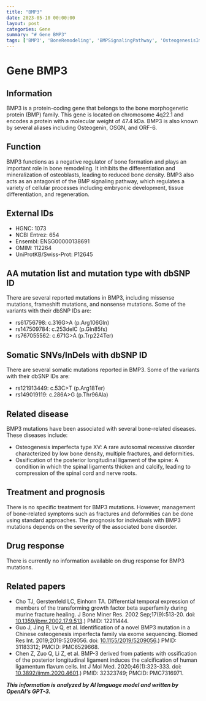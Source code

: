 ```yaml
---
title: "BMP3"
date: 2023-05-10 00:00:00
layout: post
categories: Gene
summary: "# Gene BMP3"
tags: ['BMP3', 'BoneRemodeling', 'BMPSignalingPathway', 'OsteogenesisImperfecta', 'BoneDisorders', 'SomaticMutations', 'TreatmentManagement', 'Prognosis']
---
```


# Gene BMP3

## Information

BMP3 is a protein-coding gene that belongs to the bone morphogenetic protein (BMP) family. This gene is located on chromosome 4q22.1 and encodes a protein with a molecular weight of 47.4 kDa. BMP3 is also known by several aliases including Osteogenin, OSGN, and ORF-6. 

## Function

BMP3 functions as a negative regulator of bone formation and plays an important role in bone remodeling. It inhibits the differentiation and mineralization of osteoblasts, leading to reduced bone density. BMP3 also acts as an antagonist of the BMP signaling pathway, which regulates a variety of cellular processes including embryonic development, tissue differentiation, and regeneration. 

## External IDs

- HGNC: 1073
- NCBI Entrez: 654
- Ensembl: ENSG00000138691
- OMIM: 112264
- UniProtKB/Swiss-Prot: P12645

## AA mutation list and mutation type with dbSNP ID

There are several reported mutations in BMP3, including missense mutations, frameshift mutations, and nonsense mutations. Some of the variants with their dbSNP IDs are:

- rs61756798: c.316G>A (p.Arg106Gln)
- rs147509784: c.253delC (p.Gln85fs)
- rs767055562: c.671G>A (p.Trp224Ter)

## Somatic SNVs/InDels with dbSNP ID

There are several somatic mutations reported in BMP3. Some of the variants with their dbSNP IDs are:

- rs121913449: c.53C>T (p.Arg18Ter)
- rs149019119: c.286A>G (p.Thr96Ala)

## Related disease

BMP3 mutations have been associated with several bone-related diseases. These diseases include:

- Osteogenesis imperfecta type XV: A rare autosomal recessive disorder characterized by low bone density, multiple fractures, and deformities.
- Ossification of the posterior longitudinal ligament of the spine: A condition in which the spinal ligaments thicken and calcify, leading to compression of the spinal cord and nerve roots.

## Treatment and prognosis

There is no specific treatment for BMP3 mutations. However, management of bone-related symptoms such as fractures and deformities can be done using standard approaches. The prognosis for individuals with BMP3 mutations depends on the severity of the associated bone disorder. 

## Drug response

There is currently no information available on drug response for BMP3 mutations.

## Related papers

- Cho TJ, Gerstenfeld LC, Einhorn TA. Differential temporal expression of members of the transforming growth factor beta superfamily during murine fracture healing. J Bone Miner Res. 2002 Sep;17(9):513-20. doi: [10.1359/jbmr.2002.17.9.513](https://doi.org/10.1359/jbmr.2002.17.9.513).) PMID: 12211444.
- Guo J, Jing R, Lv Q, et al. Identification of a novel BMP3 mutation in a Chinese osteogenesis imperfecta family via exome sequencing. Biomed Res Int. 2019;2019:5209056. doi: [10.1155/2019/5209056](https://doi.org/10.1155/2019/5209056).) PMID: 31183312; PMCID: PMC6529668.
- Chen Z, Zuo Q, Li Z, et al. BMP-3 derived from patients with ossification of the posterior longitudinal ligament induces the calcification of human ligamentum flavum cells. Int J Mol Med. 2020;46(1):323-333. doi: [10.3892/ijmm.2020.4601](https://doi.org/10.3892/ijmm.2020.4601).) PMID: 32323749; PMCID: PMC7316971.

**_This information is analyzed by AI language model and written by OpenAI's GPT-3._**